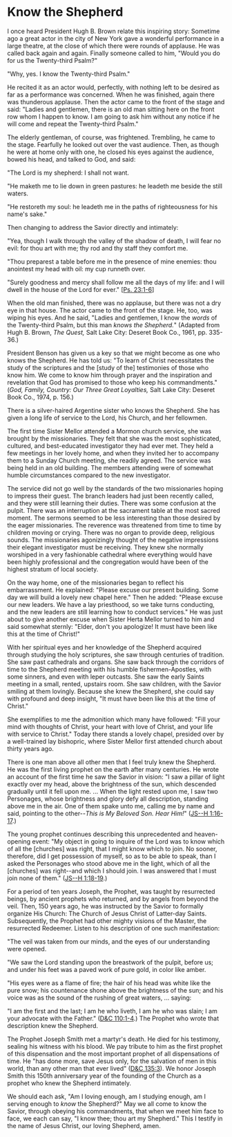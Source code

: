 # Know the Shepherd

I once heard President Hugh B. Brown relate this inspiring story: Sometime ago
a great actor in the city of New York gave a wonderful performance in a large
theatre, at the close of which there were rounds of applause. He was called
back again and again. Finally someone called to him, "Would you do for us the
Twenty-third Psalm?"

"Why, yes. I know the Twenty-third Psalm."

He recited it as an actor would, perfectly, with nothing left to be desired as
far as a performance was concerned. When he was finished, again there was
thunderous applause. Then the actor came to the front of the stage and said:
"Ladies and gentlemen, there is an old man sitting here on the front row whom
I happen to know. I am going to ask him without any notice if he will come and
repeat the Twenty-third Psalm."

The elderly gentleman, of course, was frightened. Trembling, he came to the
stage. Fearfully he looked out over the vast audience. Then, as though he were
at home only with one, he closed his eyes against the audience, bowed his
head, and talked to God, and said:

"The Lord is my shepherd: I shall not want.

"He maketh me to lie down in green pastures: he leadeth me beside the still
waters.

"He restoreth my soul: he leadeth me in the paths of righteousness for his
name's sake."

Then changing to address the Savior directly and intimately:

"Yea, though I walk through the valley of the shadow of death, I will fear no
evil: for thou art with me; thy rod and thy staff they comfort me.

"Thou preparest a table before me in the presence of mine enemies: thou
anointest my head with oil: my cup runneth over.

"Surely goodness and mercy shall follow me all the days of my life: and I will
dwell in the house of the Lord for ever." [[Ps.
23:1-6](https://www.lds.org/scriptures/ot/ps/23.1-6?lang=eng#0)]

When the old man finished, there was no applause, but there was not a dry eye
in that house. The actor came to the front of the stage. He, too, was wiping
his eyes. And he said, "Ladies and gentlemen, I know the _words_ of the
Twenty-third Psalm, but this man _knows the Shepherd._" (Adapted from Hugh B.
Brown, _The Quest,_ Salt Lake City: Deseret Book Co., 1961, pp. 335-36.)

President Benson has given us a key so that we might become as one who knows
the Shepherd. He has told us: "To learn of Christ necessitates the study of
the scriptures and the [study of the] testimonies of those who know him. We
come to know him through prayer and the inspiration and revelation that God
has promised to those who keep his commandments." (_God, Family, Country: Our
Three Great Loyalties,_ Salt Lake City: Deseret Book Co., 1974, p. 156.)

There is a silver-haired Argentine sister who knows the Shepherd. She has
given a long life of service to the Lord, his Church, and her fellowmen.

The first time Sister Mellor attended a Mormon church service, she was brought
by the missionaries. They felt that she was the most sophisticated, cultured,
and best-educated investigator they had ever met. They held a few meetings in
her lovely home, and when they invited her to accompany them to a Sunday
Church meeting, she readily agreed. The service was being held in an old
building. The members attending were of somewhat humble circumstances compared
to the new investigator.

The service did not go well by the standards of the two missionaries hoping to
impress their guest. The branch leaders had just been recently called, and
they were still learning their duties. There was some confusion at the pulpit.
There was an interruption at the sacrament table at the most sacred moment.
The sermons seemed to be less interesting than those desired by the eager
missionaries. The reverence was threatened from time to time by children
moving or crying. There was no organ to provide deep, religious sounds. The
missionaries agonizingly thought of the negative impressions their elegant
investigator must be receiving. They knew she normally worshiped in a very
fashionable cathedral where everything would have been highly professional and
the congregation would have been of the highest stratum of local society.

On the way home, one of the missionaries began to reflect his embarrassment.
He explained: "Please excuse our present building. Some day we will build a
lovely new chapel here." Then he added: "Please excuse our new leaders. We
have a lay priesthood, so we take turns conducting, and the new leaders are
still learning how to conduct services." He was just about to give another
excuse when Sister Herta Mellor turned to him and said somewhat sternly:
"Elder, don't you apologize! It must have been like this at the time of
Christ!"

With her spiritual eyes and her knowledge of the Shepherd acquired through
studying the holy scriptures, she saw through centuries of tradition. She saw
past cathedrals and organs. She saw back through the corridors of time to the
Shepherd meeting with his humble fishermen-Apostles, with some sinners, and
even with leper outcasts. She saw the early Saints meeting in a small, rented,
upstairs room. She saw children, with the Savior smiling at them lovingly.
Because she knew the Shepherd, she could say with profound and deep insight,
"It must have been like this at the time of Christ."

She exemplifies to me the admonition which many have followed: "Fill your mind
with thoughts of Christ, your heart with love of Christ, and your life with
service to Christ." Today there stands a lovely chapel, presided over by a
well-trained lay bishopric, where Sister Mellor first attended church about
thirty years ago.

There is one man above all other men that I feel truly knew the Shepherd. He
was the first living prophet on the earth after many centuries. He wrote an
account of the first time he saw the Savior in vision: "I saw a pillar of
light exactly over my head, above the brightness of the sun, which descended
gradually until it fell upon me. ... When the light rested upon me, I saw two
Personages, whose brightness and glory defy all description, standing above me
in the air. One of them spake unto me, calling me by name and said, pointing
to the other--_This is My Beloved Son. Hear Him!_" ([JS--H
1:16-17](https://www.lds.org/scriptures/pgp/js-h/1.16-17?lang=eng#15).)

The young prophet continues describing this unprecedented and heaven-opening
event: "My object in going to inquire of the Lord was to know which of all the
[churches] was right, that I might know which to join. No sooner, therefore,
did I get possession of myself, so as to be able to speak, than I asked the
Personages who stood above me in the light, which of all the [churches] was
right--and which I should join. I was answered that I must join none of them."
([JS--H
1:18-19](https://www.lds.org/scriptures/pgp/js-h/1.18-19?lang=eng#17).)

For a period of ten years Joseph, the Prophet, was taught by resurrected
beings, by ancient prophets who returned, and by angels from beyond the veil.
Then, 150 years ago, he was instructed by the Savior to formally organize His
Church: The Church of Jesus Christ of Latter-day Saints. Subsequently, the
Prophet had other mighty visions of the Master, the resurrected Redeemer.
Listen to his description of one such manifestation:

"The veil was taken from our minds, and the eyes of our understanding were
opened.

"We saw the Lord standing upon the breastwork of the pulpit, before us; and
under his feet was a paved work of pure gold, in color like amber.

"His eyes were as a flame of fire; the hair of his head was white like the
pure snow; his countenance shone above the brightness of the sun; and his
voice was as the sound of the rushing of great waters, ... saying:

"I am the first and the last; I am he who liveth, I am he who was slain; I am
your advocate with the Father." ([D&amp;C
110:1-4](https://www.lds.org/scriptures/dc-testament/dc/110.1-4?lang=eng#0).)
The Prophet who wrote that description knew the Shepherd.

The Prophet Joseph Smith met a martyr's death. He died for his testimony,
sealing his witness with his blood. We pay tribute to him as the first prophet
of this dispensation and the most important prophet of all dispensations of
time. He "has done more, save Jesus only, for the salvation of men in this
world, than any other man that ever lived" ([D&amp;C
135:3](https://www.lds.org/scriptures/dc-testament/dc/135.3?lang=eng#2)). We
honor Joseph Smith this 150th anniversary year of the founding of the Church
as a prophet who knew the Shepherd intimately.

We should each ask, "Am I loving enough, am I studying enough, am I serving
enough to _know_ the Shepherd?" May we all come to know the Savior, through
obeying his commandments, that when we meet him face to face, we each can say,
"I know thee; thou art my Shepherd." This I testify in the name of Jesus
Christ, our loving Shepherd, amen.

